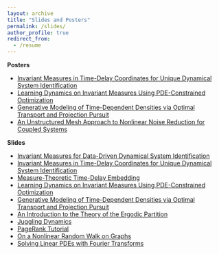 ```yaml
---
layout: archive
title: "Slides and Posters"
permalink: /slides/
author_profile: true
redirect_from:
  - /resume
---
```


**Posters** 

* [Invariant Measures in Time-Delay Coordinates for Unique Dynamical System Identification](https://drive.google.com/file/d/1wgTDn8rgxkBqmClbhsU4cjk2EBzdDhQ-/view?usp=sharing)
* [Learning Dynamics on Invariant Measures Using PDE-Constrained Optimization](https://drive.google.com/file/d/1_-PElks_ErhbL5z0Q8894lkShSOcXeHz/view?usp=sharing)
* [Generative Modeling of Time-Dependent Densities via Optimal Transport and Projection Pursuit](https://drive.google.com/file/d/1xKdCHkfw3-bFP6yWh0Tn-9wYhPgAq0MY/view?usp=drive_link)
* [An Unstructured Mesh Approach to Nonlinear Noise Reduction for Coupled Systems](https://drive.google.com/file/d/1nlZANAGqGd7CW3_fnLzql7IT8ni7NBOS/view?usp=drive_link)

**Slides**
* [Invariant Measures for Data-Driven Dynamical System Identification](https://drive.google.com/file/d/1ueXIAvZTzQ6ajWGZzoxeAeqpV3uD1rAy/view?usp=sharing)
* [Invariant Measures in Time-Delay Coordinates for Unique Dynamical System Identification](https://drive.google.com/file/d/19gW9N0yJSZQZgmpLZfIZOi74H931u9ji/view?usp=sharing)
* [Measure-Theoretic Time-Delay Embedding](https://drive.google.com/file/d/1xizw4QbswqbIEf4BxTv5_RJg7V7u9T9M/view?usp=sharing)
* [Learning Dynamics on Invariant Measures Using PDE-Constrained Optimization](https://drive.google.com/file/d/1qL0BxYHzryiqRmjWqIVgl3qNDCm9PfIG/view?usp=drive_link)
* [Generative Modeling of Time-Dependent Densities via Optimal Transport and Projection Pursuit](https://drive.google.com/file/d/1VtOXa5V3ZBN1_QuQG-nyPpKdMGK_R2Xp/view?usp=drive_link)
* [An Introduction to the Theory of the Ergodic Partition](https://drive.google.com/file/d/1sVccYOBTZZkG_1U8C1XrL_ilEAJL2CS_/view?usp=drive_link)
* [Juggling Dynamics](https://drive.google.com/file/d/1u2uT1qvV7ShG88iN5qCJugPCCy2sctPl/view?usp=drive_link)
* [PageRank Tutorial](https://drive.google.com/file/d/1FemOBJ7ttHk_hjdi7RKXSjiw8poLMbyp/view?usp=drive_link)
* [On a Nonlinear Random Walk on Graphs](https://drive.google.com/file/d/1Ln6Kxnq1l2MTfFk8lLH83wMpzkR84Wx9/view?usp=drive_link)
* [Solving Linear PDEs with Fourier Transforms](https://drive.google.com/file/d/1CuELABTEA0-l_N9LYwbrdj2uT8ehl9ZN/view?usp=sharing)



